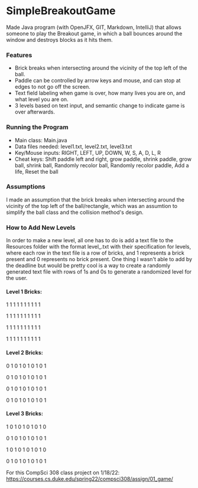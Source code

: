 # SimpleBreakoutGame

Made Java program (with OpenJFX, GIT, Markdown, IntelliJ) that allows someone to play the Breakout game, in which a ball bounces around the window and destroys blocks as it hits them.

### Features
- Brick breaks when intersecting around the vicinity of the top left of the ball.
- Paddle can be controlled by arrow keys and mouse, and can stop at edges to not go off the screen.
- Text field labeling when game is over, how many lives you are on, and what level you are on.
- 3 levels based on text input, and semantic change to indicate game is over afterwards.

### Running the Program
- Main class: Main.java
- Data files needed: level1.txt, level2.txt, level3.txt
- Key/Mouse inputs: RIGHT, LEFT, UP, DOWN, W, S, A, D, L, R
- Cheat keys: Shift paddle left and right, grow paddle, shrink paddle, grow ball, shrink ball, Randomly recolor ball, Randomly recolor paddle, Add a life, Reset the ball

### Assumptions
I made an assumption that the brick breaks when intersecting around the vicinity of the top left of the ball/rectangle, which was an assumtion to simplify the ball class and the collision method's design.

### How to Add New Levels
In order to make a new level, all one has to do is add a text file to the Resources folder with the format level_.txt with their specification for levels, where each row in the text file is a row of bricks, and 1 represents a brick present and 0 represents no brick present. One thing I wasn't able to add by the deadline but would be pretty cool is a way to create a randomly generated text file with rows of 1s and 0s to generate a randomized level for the user.

#### Level 1 Bricks: 
1 1 1 1 1 1 1 1 1 1

1 1 1 1 1 1 1 1 1 1

1 1 1 1 1 1 1 1 1 1

1 1 1 1 1 1 1 1 1 1

#### Level 2 Bricks: 

0 1 0 1 0 1 0 1 0 1

0 1 0 1 0 1 0 1 0 1

0 1 0 1 0 1 0 1 0 1

0 1 0 1 0 1 0 1 0 1

#### Level 3 Bricks: 

1 0 1 0 1 0 1 0 1 0

0 1 0 1 0 1 0 1 0 1

1 0 1 0 1 0 1 0 1 0

0 1 0 1 0 1 0 1 0 1

For this CompSci 308 class project on 1/18/22: https://courses.cs.duke.edu/spring22/compsci308/assign/01_game/
